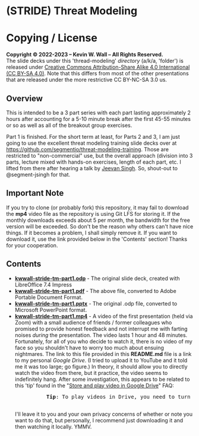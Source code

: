 # (STRIDE) Threat Modeling
# Copying / License
**Copyright © 2022-2023 – Kevin W. Wall – All Rights Reserved.**
<br/>
The slide decks under this 'thread-modeling' _directory_ (a/k/a, 'folder') is released under
[Creative Commons Attribution-Share Alike 4.0 International (CC BY-SA 4.0)](https://creativecommons.org/licenses/by-sa/4.0/). Note that this differs from most of the other presentations that are released under the more restrictive CC BY-NC-SA 3.0 us.

## Overview
This is intended to be a 3 part series with each part lasting approximately 2
hours after accounting for a 5-10 minute break after the first 45-55 minutes or
so as well as all of the breakout group exercises.

Part 1 is finished. For the short term at least, for Parts 2 and 3, I am just
going to use the excellent threat modeling training slide decks over at
https://github.com/segmentio/threat-modeling-training. Those are restricted to
"non-commercial" use, but the overall approach (division into 3 parts, lecture
mixed with hands-on exercises, length of each part, etc. I lifted from there
after hearing a talk by [Jeevan Singh](https://github.com/segment-jsingh). So,
shout-out to @segment-jsingh for that.

  
## Important Note
If you try to clone (or probably fork) this repository, it may fail to download the
**mp4** video file as the repository is using Git LFS for storing it. If the monthly downloads exceeds about 5 per
month, the bandwidth for the free version will be exceeded. So don't be the reason why others can't have
nice things. If it becomes a problem, I shall simply remove it. If you want to download it, use the link
provided below in the 'Contents' section! Thanks for your cooperation.

## Contents
- **[kwwall-stride-tm-part1.odp](kwwall-stride-tm-part1.odp)** - The original slide deck, created with LibreOffice 7.4 Impress
- **[kwwall-stride-tm-part1.pdf](kwwall-stride-tm-part1.pdf)** - The above file, converted to Adobe Portable Document Format.
- **[kwwall-stride-tm-part1.pptx](kwwall-stride-tm-part1.pptx)** - The original .odp file, converted to Microsoft PowerPoint format.
- **[kwwall-stride-tm-part1.mp4](https://drive.google.com/file/d/1Ian_EgdUfAS3eFxZEfjLR5ysmtToidTR/view?usp=sharing)** - A video of the first presentation (held via Zoom) with
  a small audience of friends / former colleagues who promised to provide honest feedback and not interrupt
  me with farting noises _during_ the presentation. The video lasts 1 hour and 48 minutes. Fortunately, for
  all of you who decide to watch it, there is no video of my face so you shouldn't have to worry too much 
  about ensuing nightmares. The link to this file provided in this **README.md** file is a link to my personal
  _Google Drive_. (I tried to upload it to YouTube and it told me it was too large; go figure.)
  In theory, it should allow you to directly watch the video from there, but it practice, the
  video seems to indefinitely hang. After some investigation, this appears to be
  related to this 'tip' found in the "[Store and play video in Google Drive](https://support.google.com/drive/answer/2423694)"
  FAQ:
    <pre>
    &nbsp;&nbsp;&nbsp;&nbsp;&nbsp;&nbsp;&nbsp;&nbsp;<b>Tip</b>: To play videos in Drive, you need to turn on third-party cookies.
    </pre>
  I'll leave it to you and your own privacy concerns of whether or note you want
  to do that, but personally, I recommend just downloading it and then watching it locally. YMMV.

